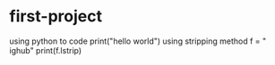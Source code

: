 # first-project
using python to code
print("hello world")
using stripping method
f = "  ighub"
print(f.lstrip)
